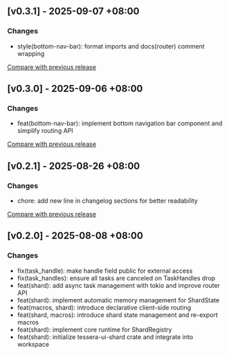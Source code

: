 ## [v0.3.1] - 2025-09-07 +08:00

### Changes

- style(bottom-nav-bar): format imports and docs(router) comment wrapping

[Compare with previous release](https://github.com/tessera-ui/tessera/compare/tessera-ui-shard-v0.3.0...tessera-ui-shard-v0.3.1)

## [v0.3.0] - 2025-09-06 +08:00

### Changes

- feat(bottom-nav-bar): implement bottom navigation bar component and simplify routing API

[Compare with previous release](https://github.com/tessera-ui/tessera/compare/tessera-ui-shard-v0.2.1...tessera-ui-shard-v0.3.0)

## [v0.2.1] - 2025-08-26 +08:00

### Changes

- chore: add new line in changelog sections for better readability

[Compare with previous release](https://github.com/tessera-ui/tessera/compare/tessera-ui-shard-v0.2.0...tessera-ui-shard-v0.2.1)

## [v0.2.0] - 2025-08-08 +08:00

### Changes

- fix(task_handle): make handle field public for external access
- fix(task_handles): ensure all tasks are canceled on TaskHandles drop
- feat(shard): add async task management with tokio and improve router API
- feat(shard): implement automatic memory management for ShardState
- feat(macros, shard): introduce declarative client-side routing
- feat(shard, macros): introduce shard state management and re-export macros
- feat(shard): implement core runtime for ShardRegistry
- feat(shard): initialize tessera-ui-shard crate and integrate into workspace

